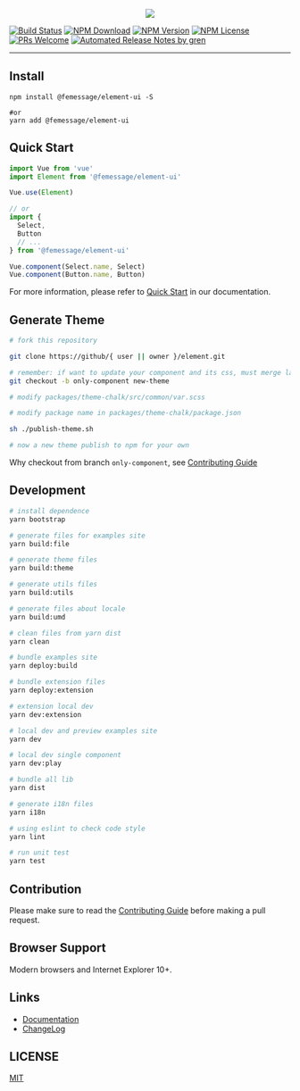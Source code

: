 <p align="center">
  <img src="https://cdn.rawgit.com/ElemeFE/element/dev/element_logo.svg">
</p>

[![Build Status](https://badgen.net/travis/FEMessage/element/master)](https://travis-ci.com/FEMessage/element)
[![NPM Download](https://badgen.net/npm/dm/@femessage/element-ui)](https://www.npmjs.com/package/@femessage/element-ui)
[![NPM Version](https://badgen.net/npm/v/@femessage/element-ui)](https://www.npmjs.com/package/@femessage/element-ui)
[![NPM License](https://badgen.net/npm/license/@femessage/element-ui)](https://github.com/FEMessage/element/blob/master/LICENSE)
[![PRs Welcome](https://img.shields.io/badge/PRs-welcome-brightgreen.svg)](https://github.com/FEMessage/element/pulls)
[![Automated Release Notes by gren](https://img.shields.io/badge/%F0%9F%A4%96-release%20notes-00B2EE.svg)](https://github-tools.github.io/github-release-notes/)

---

## Install
```shell
npm install @femessage/element-ui -S

#or
yarn add @femessage/element-ui
```

## Quick Start
``` javascript
import Vue from 'vue'
import Element from '@femessage/element-ui'

Vue.use(Element)

// or
import {
  Select,
  Button
  // ...
} from '@femessage/element-ui'

Vue.component(Select.name, Select)
Vue.component(Button.name, Button)
```
For more information, please refer to [Quick Start](http://femessgae.github.io/#/zh-CN/component/quickstart) in our documentation.

## Generate Theme
```sh
# fork this repository

git clone https://github/{ user || owner }/element.git

# remember: if want to update your component and its css, must merge latest only-component branch into your repository
git checkout -b only-component new-theme

# modify packages/theme-chalk/src/common/var.scss

# modify package name in packages/theme-chalk/package.json

sh ./publish-theme.sh

# now a new theme publish to npm for your own
```

Why checkout from branch `only-component`, see [Contributing Guide](https://github.com/femessage/element/blob/master/.github/CONTRIBUTING.zh-CN.md)

## Development
```sh
# install dependence
yarn bootstrap

# generate files for examples site
yarn build:file

# generate theme files
yarn build:theme

# generate utils files
yarn build:utils

# generate files about locale
yarn build:umd

# clean files from yarn dist
yarn clean

# bundle examples site
yarn deploy:build

# bundle extension files
yarn deploy:extension

# extension local dev
yarn dev:extension

# local dev and preview examples site
yarn dev

# local dev single component
yarn dev:play

# bundle all lib
yarn dist

# generate i18n files
yarn i18n

# using eslint to check code style
yarn lint

# run unit test
yarn test
```

## Contribution
Please make sure to read the [Contributing Guide](https://github.com/femessage/element/blob/master/.github/CONTRIBUTING.zh-CN.md) before making a pull request.

## Browser Support
Modern browsers and Internet Explorer 10+.

## Links
- [Documentation](https://femessage.github.io/element)
- [ChangeLog](https://github.com/FEMessage/element/releases)

## LICENSE
[MIT](LICENSE)

